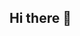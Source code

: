 ## Hi there 👋

<!--
**ql-happyer/ql-happyer** is a ✨ _special_ ✨ repository because its `README.md` (this file) appears on your GitHub profile.

Here are some ideas to get you started:

- 🔭 I’m currently working on developing a vocational education curriculum system. As a vocational college teacher specializing in engineering cost estimation and control, I combine BIM technology with traditional methodologies in training modules. 
- 🌱 I’m currently learning cutting-edge BIM and construction technologies on GitHub, applying them to enhance vocational education through collaborative digital projects.
- 👯 I’m looking to collaborate on ...
- 🤔 I’m looking for help with dynamic classroom grouping algorithms and hands-on training frameworks to enhance collaborative learning efficiency through data-driven student pairing.
- 💬 Ask me about cost documentation techniques (estimates, budgets, settlements) and project management strategies for cost control in Chinese construction projects.
- 📫 How to reach me:[B站账号](https://space.bilibili.com/32095085)
- 😄 Pronouns: ...
- ⚡ Fun fact: ...
-->
